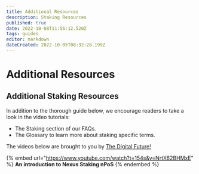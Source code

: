 ```yaml
---
title: Additional Resources
description: Staking Resources
published: true
date: 2022-10-08T11:56:12.520Z
tags: guides
editor: markdown
dateCreated: 2022-10-05T08:32:28.199Z
---
```


# Additional Resources

## **Additional Staking Resources**

In addition to the thorough guide below, we encourage readers to take a look in the video tutorials:

* The Staking section of our FAQs.
* The Glossary to learn more about staking specific terms.

The videos below are brought to you by [The Digital Future!](https://www.youtube.com/channel/UC1lMk6jKYv4lg6gs1oS\_OYw)

{% embed url="https://www.youtube.com/watch?t=154s&v=NrtX62BHMxE" %}
**An introduction to Nexus Staking nPoS**
{% endembed %}
